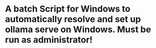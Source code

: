 # A batch Script for Windows to automatically resolve and set up ollama serve on Windows. Must be run as administrator!
